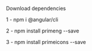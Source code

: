 Download dependencies

1 - npm i @angular/cli

2 - npm install primeng --save

3 - npm install primeicons --save
